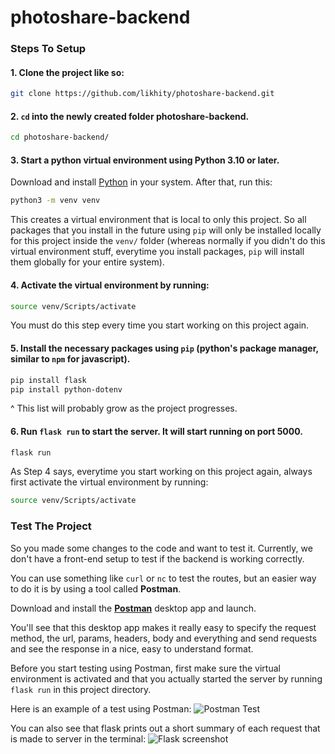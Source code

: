 # photoshare-backend

### Steps To Setup
#### 1. Clone the project like so:
  ```bash
  git clone https://github.com/likhity/photoshare-backend.git
  ```

#### 2. `cd` into the newly created folder **photoshare-backend**.
  ```bash
  cd photoshare-backend/
  ```

#### 3. Start a python virtual environment using Python 3.10 or later.
  Download and install [Python](https://www.python.org/) in your system. After that, run this:
  ```bash
  python3 -m venv venv
  ```
  This creates a virtual environment that is local to only this project. So all packages that you install in the future using `pip` will only be installed locally for this project inside the `venv/` folder (whereas normally if you didn't do this virtual environment stuff, everytime you install packages, `pip` will install them globally for your entire system).

#### 4. Activate the virtual environment by running:
  ```bash
  source venv/Scripts/activate
  ```
  You must do this step every time you start working on this project again.
  
#### 5. Install the necessary packages using `pip` (python's package manager, similar to `npm` for javascript).
  ```bash
  pip install flask
  pip install python-dotenv
  ```
^ This list will probably grow as the project progresses.

#### 6. Run `flask run` to start the server. It will start running on port 5000.
  ```bash
  flask run
  ```

As Step 4 says, everytime you start working on this project again, always first activate the virtual environment by running:
```bash
source venv/Scripts/activate
```

### Test The Project
So you made some changes to the code and want to test it. Currently, we don't have a front-end setup to test if the backend is working correctly.

You can use something like `curl` or `nc` to test the routes, but an easier way to do it is by using a tool called **Postman**.

Download and install the [**Postman**](https://www.postman.com/downloads/) desktop app and launch.

You'll see that this desktop app makes it really easy to specify the request method, the url, params, headers, body and everything and send requests and see the response in a nice, easy to understand format.

Before you start testing using Postman, first make sure the virtual environment is activated and that you actually started the server by running `flask run` in this project directory.

Here is an example of a test using Postman:
![Postman Test](https://i.imgur.com/TgcWx89.png)

You can also see that flask prints out a short summary of each request that is made to server in the terminal:
![Flask screenshot](https://i.imgur.com/Pw0cHcr.png)